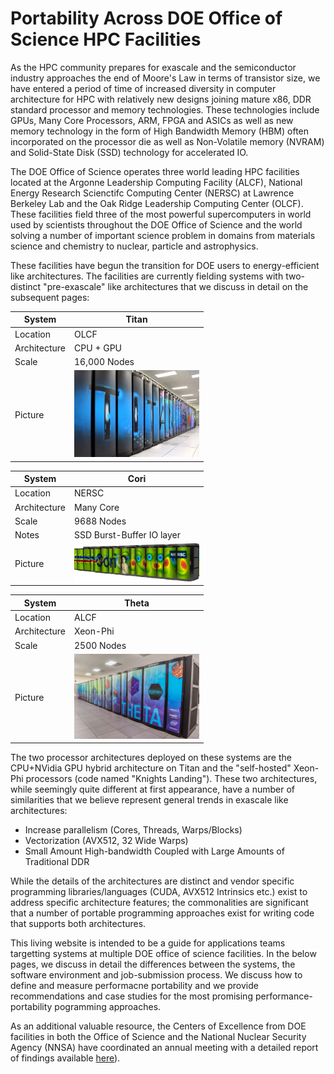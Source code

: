 # Portability Across DOE Office of Science HPC Facilities

As the HPC community prepares for exascale and the semiconductor industry approaches the end of Moore's Law in terms of transistor size, we have entered a 
period of time of increased diversity in computer architecture for HPC with relatively new designs joining mature x86, DDR standard processor and memory 
technologies. These technologies include GPUs, Many Core Processors, ARM, FPGA and ASICs as well as new memory technology in the form of High Bandwidth 
Memory (HBM) often incorporated on the processor die as well as Non-Volatile memory (NVRAM) and Solid-State Disk (SSD) technology for accelerated IO. 

The DOE Office of Science operates three world leading HPC facilities located at the Argonne Leadership Computing Facility (ALCF), National Energy Research 
Scienctifc Computing Center (NERSC) at Lawrence Berkeley Lab and the Oak Ridge Leadership Computing Center (OLCF). These facilities field three of the most 
powerful supercomputers in world used by scientists throughout the DOE Office of Science and the world solving a 
number of important science problem in domains from materials science and chemistry to nuclear, particle and astrophysics. 

These facilities have begun the transition for DOE users to energy-efficient like architectures. The facilities are currently fielding 
systems with two-distinct "pre-exascale" like architectures that we discuss in detail on the subsequent pages: 


| System   | Titan    |
|----------|----------|
| Location | OLCF     |
| Architecture | CPU + GPU |
| Scale | 16,000 Nodes |
| Picture | <img src="titan.jpg" width=200> |


| System   | Cori    |
|----------|----------|
| Location | NERSC     |
| Architecture | Many Core |
| Scale | 9688 Nodes |
| Notes | SSD Burst-Buffer IO layer |
| Picture | <img src="cori.jpg" width=200> |

| System   | Theta    |
|----------|----------|
| Location | ALCF     |
| Architecture | Xeon-Phi |
| Scale | 2500 Nodes |
| Picture | <img src="theta.jpg" width=200> |

The two processor architectures deployed on these systems are the CPU+NVidia GPU hybrid architecture on Titan and the "self-hosted" Xeon-Phi processors 
(code named "Knights Landing"). These two architectures, while seemingly quite different at first appearance, have a number of similarities that we believe 
represent general trends in exascale like architectures:

* Increase parallelism (Cores, Threads, Warps/Blocks)
* Vectorization (AVX512, 32 Wide Warps)
* Small Amount High-bandwidth Coupled with Large Amounts of Traditional DDR

While the details of the architectures are distinct and vendor specific programming libraries/languages (CUDA, AVX512 Intrinsics etc.) exist to address 
specific architecture features; the commonalities are significant that a number of portable programming approaches exist for writing code that supports both 
architectures. 

This living website is intended to be a guide for applications teams targetting systems at multiple DOE office of science facilities. In the below pages, we 
discuss in detail the differences between the systems, the software environment and job-submission process. We discuss how to define and measure performacne 
portability and we provide recommendations and case studies for the most promising performance-portability pogramming approaches.

As an additional valuable resource, the Centers of Excellence from DOE facilities in both the Office of Science and the National Nuclear Security Agency 
(NNSA) have coordinated an annual meeting with a detailed report of findings available [here](https://asc.llnl.gov/DOE-COE-Mtg-2016)).
